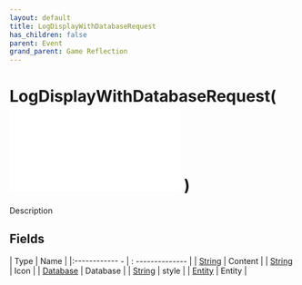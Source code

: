 ```yaml
---
layout: default
title: LogDisplayWithDatabaseRequest
has_children: false
parent: Event
grand_parent: Game Reflection
---
```

# LogDisplayWithDatabaseRequest( ![ EntityEventBase ](game-reflection/events/entity_event_base.md) )
Description 

## Fields
| Type | Name |
|:------------ - | : -------------- |
| [String](game-reflection/components/string.md) | Content |
| [String](game-reflection/components/string.md) | Icon |
| [Database](game-reflection/components/database.md) | Database |
| [String](game-reflection/components/string.md) | style |
| [Entity](game-reflection/classes/entity.md) | Entity |

